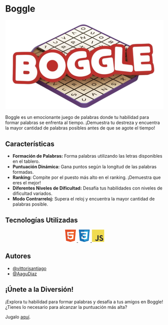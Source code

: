 # Boggle

![Logo.png](./img/Logo.png)

Boggle es un emocionante juego de palabras donde tu habilidad para formar palabras se enfrenta al tiempo. ¡Demuestra tu destreza y encuentra la mayor cantidad de palabras posibles antes de que se agote el tiempo!

## Características

- **Formación de Palabras:** Forma palabras utilizando las letras disponibles en el tablero.
- **Puntuación Dinámica:** Gana puntos según la longitud de las palabras formadas.
- **Ranking:** Compite por el puesto más alto en el ranking. ¡Demuestra que eres el mejor!
- **Diferentes Niveles de Dificultad:** Desafía tus habilidades con niveles de dificultad variados.
- **Modo Contrarreloj:** Supera el reloj y encuentra la mayor cantidad de palabras posible.

## Tecnologías Utilizadas

<p align="center">
  <a href="https://developer.mozilla.org/en-US/docs/Web/HTML" target="_blank" rel="noreferrer">
    <img src="https://raw.githubusercontent.com/devicons/devicon/master/icons/html5/html5-original.svg" alt="html5" width="40" height="40"/>
  </a>
  <a href="https://developer.mozilla.org/en-US/docs/Web/CSS" target="_blank" rel="noreferrer">
    <img src="https://raw.githubusercontent.com/devicons/devicon/master/icons/css3/css3-original.svg" alt="css3" width="40" height="40"/>
  </a>
  <a href="https://developer.mozilla.org/en-US/docs/Web/JavaScript" target="_blank" rel="noreferrer">
    <img src="https://raw.githubusercontent.com/devicons/devicon/master/icons/javascript/javascript-original.svg" alt="javascript" width="40" height="40"/>
  </a>
</p>

## Autores

- [@vittorisantiago](https://github.com/vittorisantiago)
- [@AaguDiaz](https://github.com/AaguDiaz)

## ¡Únete a la Diversión!

¡Explora tu habilidad para formar palabras y desafía a tus amigos en Boggle! ¿Tienes lo necesario para alcanzar la puntuación más alta?

Jugalo [aquí](https://vittorisantiago.github.io/boggle/).
